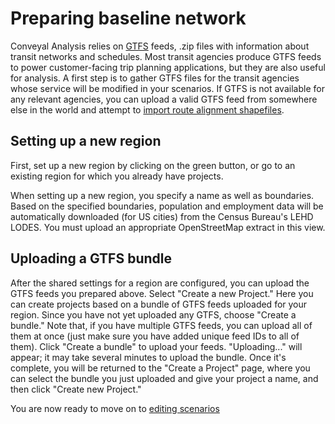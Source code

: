 # Preparing baseline network

Conveyal Analysis relies on [GTFS](https://developers.google.com/transit/gtfs/) feeds, .zip files with information about transit networks and schedules. Most transit agencies produce GTFS feeds to power customer-facing trip planning applications, but they are also useful for analysis. A first step is to gather GTFS files for the transit agencies whose service will be modified in your scenarios. If GTFS is not available for any relevant agencies, you can upload a valid GTFS feed from somewhere else in the world and attempt to [import route alignment shapefiles](../edit-scenario/index.html#importing-modifications-from-shapefiles).

## Setting up a new region

First, set up a new region by clicking on the green button, or go to an existing region for which you already have projects.

When setting up a new region, you specify a name as well as boundaries. Based on the specified boundaries, population and employment data will be automatically downloaded (for US cities) from the Census Bureau's LEHD LODES.  You must upload an appropriate OpenStreetMap extract in this view.

## Uploading a GTFS bundle
After the shared settings for a region are configured, you can upload the GTFS feeds you prepared above. Select "Create a new Project." Here you can create projects based on a bundle of GTFS feeds uploaded for your region. Since you have not yet uploaded any GTFS, choose "Create a bundle." Note that, if you have multiple GTFS feeds, you can upload all of them at once (just make sure you have added unique feed IDs to all of them). Click "Create a bundle" to upload your feeds. "Uploading..." will appear; it may take several minutes to upload the bundle. Once it's complete, you will be returned to the "Create a Project" page, where you can select the bundle you just uploaded and give your project a name, and then click "Create new Project."

You are now ready to move on to <a href="/edit-scenario/">editing scenarios</a>
